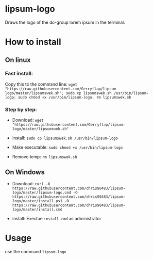 # lipsum-logo
Draws the logo of the do-group lorem ipsum in the terminal.



# How to install 
## On linux

### Fast install:
Copy this to the command line:
`wget "https://raw.githubusercontent.com/Gerryflap/lipsum-logo/master/lipsumswek.sh"; sudo cp lipsumswek.sh /usr/bin/lipsum-logo; sudo chmod +x /usr/bin/lipsum-logo; rm lipsumswek.sh`

### Step by step:
- Download:
`wget "https://raw.githubusercontent.com/Gerryflap/lipsum-logo/master/lipsumswek.sh"`

- Install:
`sudo cp lipsumswek.sh /usr/bin/lipsum-logo`

- Make executable:
`sudo chmod +x /usr/bin/lipsum-logo`

- Remove temp:
`rm lipsumswek.sh`

## On Windows
- Download:
`curl -O https://raw.githubusercontent.com/chris90483/lipsum-logo/master/lipsum-logo.cmd -O https://raw.githubusercontent.com/chris90483/lipsum-logo/master/install.ps1 -O https://raw.githubusercontent.com/chris90483/lipsum-logo/master/install.cmd`

- Install:
Exectue `install.cmd` as administrator

# Usage
use the command `lipsum-logo`